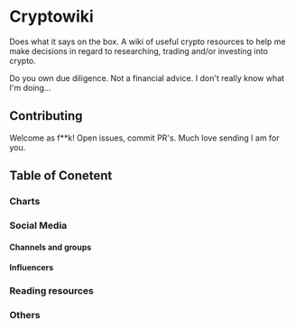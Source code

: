 # Cryptowiki

Does what it says on the box. A wiki of useful crypto resources to help me make decisions in regard to researching, trading and/or  investing into crypto.

Do you own due diligence. Not a financial advice. I don't really know what I'm doing...

## Contributing

Welcome as f**k! Open issues, commit PR's. Much love sending I am for you.

## Table of Conetent

### Charts

### Social Media

#### Channels and groups

#### Influencers

### Reading resources

### Others

